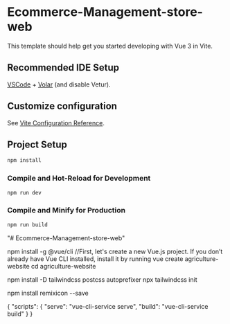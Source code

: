 # Ecommerce-Management-store-web

This template should help get you started developing with Vue 3 in Vite.

## Recommended IDE Setup

[VSCode](https://code.visualstudio.com/) + [Volar](https://marketplace.visualstudio.com/items?itemName=Vue.volar) (and disable Vetur).

## Customize configuration

See [Vite Configuration Reference](https://vite.dev/config/).

## Project Setup

```sh
npm install
```

### Compile and Hot-Reload for Development

```sh
npm run dev
```

### Compile and Minify for Production

```sh
npm run build
```
"# Ecommerce-Management-store-web" 


npm install -g @vue/cli  //First, let's create a new Vue.js project. If you don’t already have Vue CLI installed, install it by running
vue create agriculture-website
cd agriculture-website

npm install -D tailwindcss postcss autoprefixer
npx tailwindcss init


npm install remixicon --save



{
  "scripts": {
    "serve": "vue-cli-service serve",
    "build": "vue-cli-service build"
  }
}
